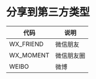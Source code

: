 # 分享到第三方类型

|代码          |说明
|-------------|-------
|WX_FRIEND    |微信朋友
|WX_MOMENT    |微信朋友圈
|WEIBO        |微博
